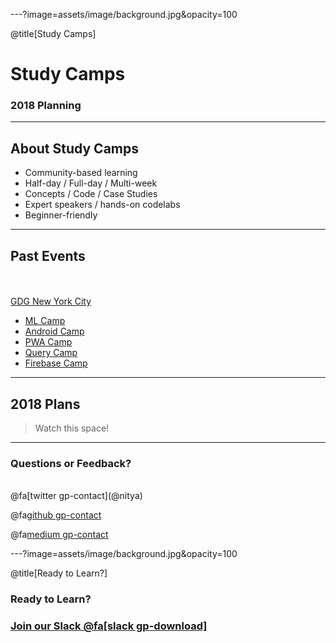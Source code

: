 ---?image=assets/image/background.jpg&opacity=100

@title[Study Camps]
# <span class="white"> Study Camps </span>
### <span class="white"> 2018 Planning </span>

---

## About Study Camps

- Community-based learning
- Half-day / Full-day / Multi-week
- Concepts / Code / Case Studies
- Expert speakers / hands-on codelabs
- Beginner-friendly

---

## Past Events
<br>
<div class="left">
    <i class="fa fa-graduation-cap fa-5x" aria-hidden="true"> 
    </i>
    <br>
    <a href="https://meetup.com/gdgnyc" class="pro-link">
    GDG New York City
    </a>
</div>
<div class="right">
    <ul>
        <li>
          <a href="https://www.meetup.com/gdgnyc/events/233576011/" target="_blank">
            ML Camp
          </a>
        </li>
        <li>
          <a href="https://androidcamp.splashthat.com/" target="_blank">Android Camp
          </a>
        </li>
        <li>
          <a href="https://pwacamp2017.splashthat.com/" target="_blank">
            PWA Camp
          </a>
        </li>
        <li>
          <a href="https://querycamp2017.splashthat.com/" target="_blank">
            Query Camp
          </a>
        </li>
        <li>
          <a href="https://www.meetup.com/gdgnyc/events/234963796/" target="_blank">
            Firebase Camp
          </a>
        </li>
    </ul>
</div>

---

## 2018 Plans

> Watch this space!

---

### Questions or Feedback?

<br>
@fa[twitter gp-contact](@nitya)

@fa[github gp-contact](nitya)

@fa[medium gp-contact](@nitya)

---?image=assets/image/background.jpg&opacity=100

@title[Ready to Learn?]

### <span class="white">Ready to Learn?</span>

### [Join our Slack @fa[slack gp-download]](https://gdgny.herokuapp.com)

